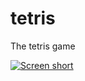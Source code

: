 tetris
======

The tetris game

[![Screen short](https://raw.github.com/javadev/android-sample-app/master/tetris/tetris.png)](https://github.com/javadev/android-sample-app)
